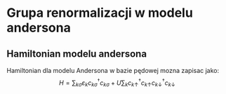 # Grupa renormalizacji w modelu andersona

## Hamiltonian modelu andersona

Hamiltonian dla modelu Andersona w bazie pędowej mozna zapisac jako:
$$H=\sum_{k\sigma}\varepsilon_{k}c^{\dag}_{k\sigma}c_{k\sigma}+
U\sum_{k}c^{\dag}_{k\uparrow}c_{k\uparrow}c^{\dag}_{k\downarrow}c_{k\downarrow}$$
